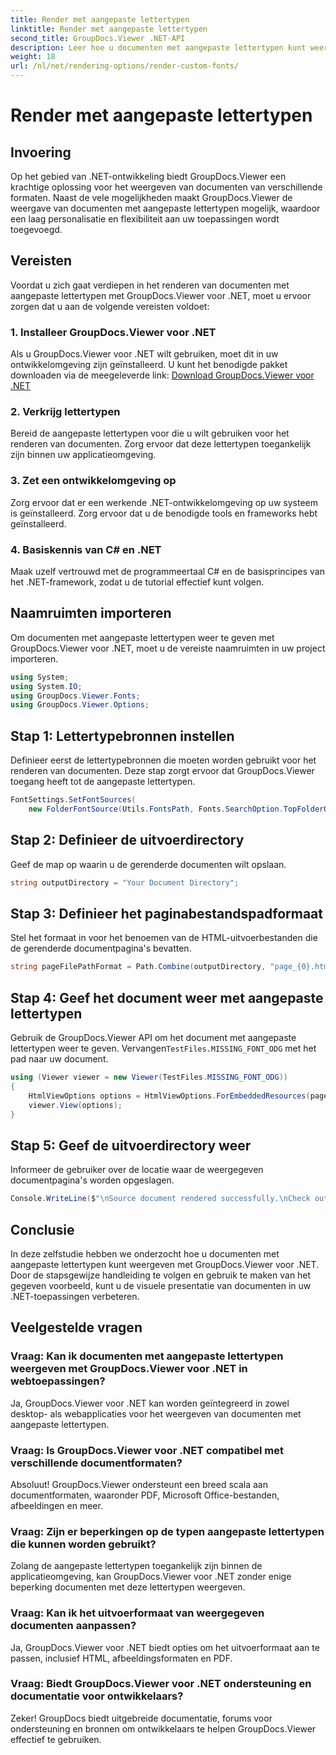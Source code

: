 ```yaml
---
title: Render met aangepaste lettertypen
linktitle: Render met aangepaste lettertypen
second_title: GroupDocs.Viewer .NET-API
description: Leer hoe u documenten met aangepaste lettertypen kunt weergeven met GroupDocs.Viewer voor .NET. Verbeter visuele presentaties moeiteloos.
weight: 18
url: /nl/net/rendering-options/render-custom-fonts/
---
```


# Render met aangepaste lettertypen

## Invoering
Op het gebied van .NET-ontwikkeling biedt GroupDocs.Viewer een krachtige oplossing voor het weergeven van documenten van verschillende formaten. Naast de vele mogelijkheden maakt GroupDocs.Viewer de weergave van documenten met aangepaste lettertypen mogelijk, waardoor een laag personalisatie en flexibiliteit aan uw toepassingen wordt toegevoegd.
## Vereisten
Voordat u zich gaat verdiepen in het renderen van documenten met aangepaste lettertypen met GroupDocs.Viewer voor .NET, moet u ervoor zorgen dat u aan de volgende vereisten voldoet:
### 1. Installeer GroupDocs.Viewer voor .NET
Als u GroupDocs.Viewer voor .NET wilt gebruiken, moet dit in uw ontwikkelomgeving zijn geïnstalleerd. U kunt het benodigde pakket downloaden via de meegeleverde link:
[Download GroupDocs.Viewer voor .NET](https://releases.groupdocs.com/viewer/net/)
### 2. Verkrijg lettertypen
Bereid de aangepaste lettertypen voor die u wilt gebruiken voor het renderen van documenten. Zorg ervoor dat deze lettertypen toegankelijk zijn binnen uw applicatieomgeving.
### 3. Zet een ontwikkelomgeving op
Zorg ervoor dat er een werkende .NET-ontwikkelomgeving op uw systeem is geïnstalleerd. Zorg ervoor dat u de benodigde tools en frameworks hebt geïnstalleerd.
### 4. Basiskennis van C# en .NET
Maak uzelf vertrouwd met de programmeertaal C# en de basisprincipes van het .NET-framework, zodat u de tutorial effectief kunt volgen.

## Naamruimten importeren
Om documenten met aangepaste lettertypen weer te geven met GroupDocs.Viewer voor .NET, moet u de vereiste naamruimten in uw project importeren.

```csharp
using System;
using System.IO;
using GroupDocs.Viewer.Fonts;
using GroupDocs.Viewer.Options;
```

## Stap 1: Lettertypebronnen instellen
Definieer eerst de lettertypebronnen die moeten worden gebruikt voor het renderen van documenten. Deze stap zorgt ervoor dat GroupDocs.Viewer toegang heeft tot de aangepaste lettertypen.
```csharp
FontSettings.SetFontSources(
    new FolderFontSource(Utils.FontsPath, Fonts.SearchOption.TopFolderOnly));
```
## Stap 2: Definieer de uitvoerdirectory
Geef de map op waarin u de gerenderde documenten wilt opslaan.
```csharp
string outputDirectory = "Your Document Directory";
```
## Stap 3: Definieer het paginabestandspadformaat
Stel het formaat in voor het benoemen van de HTML-uitvoerbestanden die de gerenderde documentpagina's bevatten.
```csharp
string pageFilePathFormat = Path.Combine(outputDirectory, "page_{0}.html");
```
## Stap 4: Geef het document weer met aangepaste lettertypen
 Gebruik de GroupDocs.Viewer API om het document met aangepaste lettertypen weer te geven. Vervangen`TestFiles.MISSING_FONT_ODG` met het pad naar uw document.
```csharp
using (Viewer viewer = new Viewer(TestFiles.MISSING_FONT_ODG))
{
    HtmlViewOptions options = HtmlViewOptions.ForEmbeddedResources(pageFilePathFormat);
    viewer.View(options);
}
```
## Stap 5: Geef de uitvoerdirectory weer
Informeer de gebruiker over de locatie waar de weergegeven documentpagina's worden opgeslagen.
```csharp
Console.WriteLine($"\nSource document rendered successfully.\nCheck output in {outputDirectory}.");
```

## Conclusie
In deze zelfstudie hebben we onderzocht hoe u documenten met aangepaste lettertypen kunt weergeven met GroupDocs.Viewer voor .NET. Door de stapsgewijze handleiding te volgen en gebruik te maken van het gegeven voorbeeld, kunt u de visuele presentatie van documenten in uw .NET-toepassingen verbeteren.
## Veelgestelde vragen
### Vraag: Kan ik documenten met aangepaste lettertypen weergeven met GroupDocs.Viewer voor .NET in webtoepassingen?
Ja, GroupDocs.Viewer voor .NET kan worden geïntegreerd in zowel desktop- als webapplicaties voor het weergeven van documenten met aangepaste lettertypen.
### Vraag: Is GroupDocs.Viewer voor .NET compatibel met verschillende documentformaten?
Absoluut! GroupDocs.Viewer ondersteunt een breed scala aan documentformaten, waaronder PDF, Microsoft Office-bestanden, afbeeldingen en meer.
### Vraag: Zijn er beperkingen op de typen aangepaste lettertypen die kunnen worden gebruikt?
Zolang de aangepaste lettertypen toegankelijk zijn binnen de applicatieomgeving, kan GroupDocs.Viewer voor .NET zonder enige beperking documenten met deze lettertypen weergeven.
### Vraag: Kan ik het uitvoerformaat van weergegeven documenten aanpassen?
Ja, GroupDocs.Viewer voor .NET biedt opties om het uitvoerformaat aan te passen, inclusief HTML, afbeeldingsformaten en PDF.
### Vraag: Biedt GroupDocs.Viewer voor .NET ondersteuning en documentatie voor ontwikkelaars?
Zeker! GroupDocs biedt uitgebreide documentatie, forums voor ondersteuning en bronnen om ontwikkelaars te helpen GroupDocs.Viewer effectief te gebruiken.